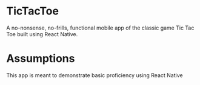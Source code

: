 # TicTacToe
A no-nonsense, no-frills, functional mobile app of the classic game Tic Tac Toe built using React Native.

# Assumptions
This app is meant to demonstrate basic proficiency using React Native
